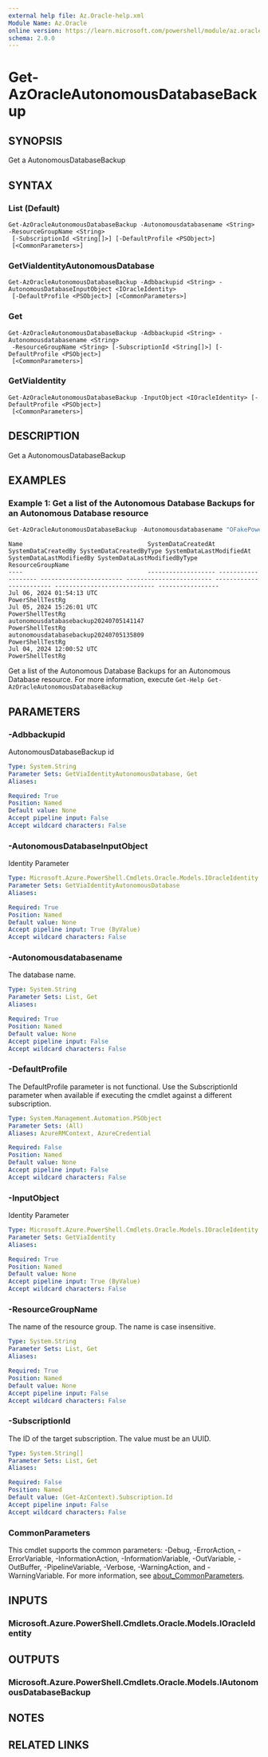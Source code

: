 ```yaml
---
external help file: Az.Oracle-help.xml
Module Name: Az.Oracle
online version: https://learn.microsoft.com/powershell/module/az.oracle/get-azoracleautonomousdatabasebackup
schema: 2.0.0
---
```


# Get-AzOracleAutonomousDatabaseBackup

## SYNOPSIS
Get a AutonomousDatabaseBackup

## SYNTAX

### List (Default)
```
Get-AzOracleAutonomousDatabaseBackup -Autonomousdatabasename <String> -ResourceGroupName <String>
 [-SubscriptionId <String[]>] [-DefaultProfile <PSObject>]
 [<CommonParameters>]
```

### GetViaIdentityAutonomousDatabase
```
Get-AzOracleAutonomousDatabaseBackup -Adbbackupid <String> -AutonomousDatabaseInputObject <IOracleIdentity>
 [-DefaultProfile <PSObject>] [<CommonParameters>]
```

### Get
```
Get-AzOracleAutonomousDatabaseBackup -Adbbackupid <String> -Autonomousdatabasename <String>
 -ResourceGroupName <String> [-SubscriptionId <String[]>] [-DefaultProfile <PSObject>]
 [<CommonParameters>]
```

### GetViaIdentity
```
Get-AzOracleAutonomousDatabaseBackup -InputObject <IOracleIdentity> [-DefaultProfile <PSObject>]
 [<CommonParameters>]
```

## DESCRIPTION
Get a AutonomousDatabaseBackup

## EXAMPLES

### Example 1: Get a list of the Autonomous Database Backups for an Autonomous Database resource
```powershell
Get-AzOracleAutonomousDatabaseBackup -Autonomousdatabasename "OFakePowerShellTestAdbs" -ResourceGroupName "PowerShellTestRg"
```

```output
Name                                   SystemDataCreatedAt SystemDataCreatedBy SystemDataCreatedByType SystemDataLastModifiedAt SystemDataLastModifiedBy SystemDataLastModifiedByType ResourceGroupName
----                                   ------------------- ------------------- ----------------------- ------------------------ ------------------------ ---------------------------- -----------------
Jul 06, 2024 01:54:13 UTC                                                                                                                                                             PowerShellTestRg
Jul 05, 2024 15:26:01 UTC                                                                                                                                                             PowerShellTestRg
autonomousdatabasebackup20240705141147                                                                                                                                                PowerShellTestRg
autonomousdatabasebackup20240705135809                                                                                                                                                PowerShellTestRg
Jul 04, 2024 12:00:52 UTC                                                                                                                                                             PowerShellTestRg
```

Get a list of the Autonomous Database Backups for an Autonomous Database resource.
For more information, execute `Get-Help Get-AzOracleAutonomousDatabaseBackup`

## PARAMETERS

### -Adbbackupid
AutonomousDatabaseBackup id

```yaml
Type: System.String
Parameter Sets: GetViaIdentityAutonomousDatabase, Get
Aliases:

Required: True
Position: Named
Default value: None
Accept pipeline input: False
Accept wildcard characters: False
```

### -AutonomousDatabaseInputObject
Identity Parameter

```yaml
Type: Microsoft.Azure.PowerShell.Cmdlets.Oracle.Models.IOracleIdentity
Parameter Sets: GetViaIdentityAutonomousDatabase
Aliases:

Required: True
Position: Named
Default value: None
Accept pipeline input: True (ByValue)
Accept wildcard characters: False
```

### -Autonomousdatabasename
The database name.

```yaml
Type: System.String
Parameter Sets: List, Get
Aliases:

Required: True
Position: Named
Default value: None
Accept pipeline input: False
Accept wildcard characters: False
```

### -DefaultProfile
The DefaultProfile parameter is not functional.
Use the SubscriptionId parameter when available if executing the cmdlet against a different subscription.

```yaml
Type: System.Management.Automation.PSObject
Parameter Sets: (All)
Aliases: AzureRMContext, AzureCredential

Required: False
Position: Named
Default value: None
Accept pipeline input: False
Accept wildcard characters: False
```

### -InputObject
Identity Parameter

```yaml
Type: Microsoft.Azure.PowerShell.Cmdlets.Oracle.Models.IOracleIdentity
Parameter Sets: GetViaIdentity
Aliases:

Required: True
Position: Named
Default value: None
Accept pipeline input: True (ByValue)
Accept wildcard characters: False
```

### -ResourceGroupName
The name of the resource group.
The name is case insensitive.

```yaml
Type: System.String
Parameter Sets: List, Get
Aliases:

Required: True
Position: Named
Default value: None
Accept pipeline input: False
Accept wildcard characters: False
```

### -SubscriptionId
The ID of the target subscription.
The value must be an UUID.

```yaml
Type: System.String[]
Parameter Sets: List, Get
Aliases:

Required: False
Position: Named
Default value: (Get-AzContext).Subscription.Id
Accept pipeline input: False
Accept wildcard characters: False
```

### CommonParameters
This cmdlet supports the common parameters: -Debug, -ErrorAction, -ErrorVariable, -InformationAction, -InformationVariable, -OutVariable, -OutBuffer, -PipelineVariable, -Verbose, -WarningAction, and -WarningVariable. For more information, see [about_CommonParameters](http://go.microsoft.com/fwlink/?LinkID=113216).

## INPUTS

### Microsoft.Azure.PowerShell.Cmdlets.Oracle.Models.IOracleIdentity

## OUTPUTS

### Microsoft.Azure.PowerShell.Cmdlets.Oracle.Models.IAutonomousDatabaseBackup

## NOTES

## RELATED LINKS
